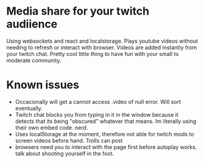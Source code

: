 # Media share for your twitch audiience

Using websockets and react and localstorage. Plays youtube videos without needing to refresh or interact with browser. Videos are added instantly from your twitch chat. Pretty cool little thing to have fun with your small to moderate community.



# Known issues

- Occacionally will get a cannot access .video of null error. Will sort eventually.
- Twitch chat blocks you from typing in it in the window because it detects that its being "obscured" whatever that means. Im literally using their own embed code. nerd.
- Uses localStorage at the moment, therefore not able for twitch mods to screen videos before hand. Trolls can post 
- browsers need you to interact with the page first before autoplay works. talk about shooting yourself in the foot. 



